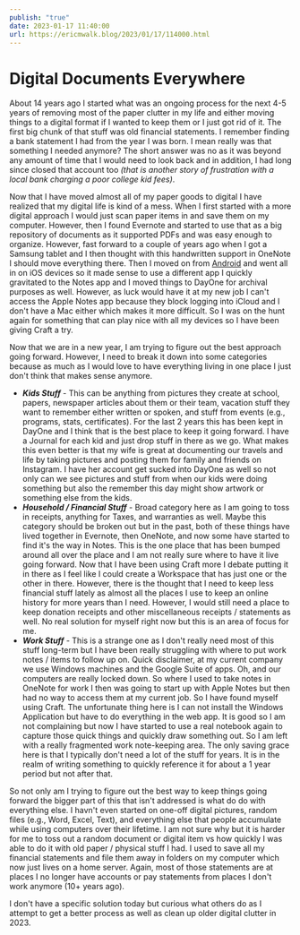 ```yaml
---
publish: "true"
date: 2023-01-17 11:40:00
url: https://ericmwalk.blog/2023/01/17/114000.html
---
```


# Digital Documents Everywhere
About 14 years ago I started what was an ongoing process for the next 4-5 years of removing most of the paper clutter in my life and either moving things to a digital format if I wanted to keep them or I just got rid of it. The first big chunk of that stuff was old financial statements. I remember finding a bank statement I had from the year I was born. I mean really was that something I needed anymore? The short answer was no as it was beyond any amount of time that I would need to look back and in addition, I had long since closed that account too *(that is another story of frustration with a local bank charging a poor college kid fees)*.

Now that I have moved almost all of my paper goods to digital I have realized that my digital life is kind of a mess. When I first started with a more digital approach I would just scan paper items in and save them on my computer. However, then I found Evernote and started to use that as a big repository of documents as it supported PDFs and was easy enough to organize.  However, fast forward to a couple of years ago when I got a Samsung tablet and I then thought with this handwritten support in OneNote I should move everything there. Then I moved on from [Android](https://ericmwalk.blog/2021/08/20/new-devices.html) and went all in on iOS devices so it made sense to use a different app I quickly gravitated to the Notes app and I moved things to DayOne for archival purposes as well. However, as luck would have it at my new job I can't access the Apple Notes app because they block logging into iCloud and I don't have a Mac either which makes it more difficult. So I was on the hunt again for something that can play nice with all my devices so I have been giving Craft a try.

Now that we are in a new year, I am trying to figure out the best approach going forward. However, I need to break it down into some categories because as much as I would love to have everything living in one place I just don't think that makes sense anymore.

- ***Kids Stuff*** - This can be anything from pictures they create at school, papers, newspaper articles about them or their team, vacation stuff they want to remember either written or spoken, and stuff from events (e.g., programs, stats, certificates).  For the last 2 years this has been kept in DayOne and I think that is the best place to keep it going forward. I have a Journal for each kid and just drop stuff in there as we go. What makes this even better is that my wife is great at documenting our travels and life by taking pictures and posting them for family and friends on Instagram. I have her account get sucked into DayOne as well so not only can we see pictures and stuff from when our kids were doing something but also the remember this day might show artwork or something else from the kids.
- ***Household / Financial Stuff*** - Broad category here as I am going to toss in receipts, anything for Taxes,  and warranties as well. Maybe this category should be broken out but in the past, both of these things have lived together in Evernote, then OneNote, and now some have started to find it's the way in Notes. This is the one place that has been bumped around all over the place and I am not really sure where to have it live going forward. Now that I have been using Craft more I debate putting it in there as I feel like I could create a Workspace that has just one or the other in there. However, there is the thought that I need to keep less financial stuff lately as almost all the places I use to keep an online history for more years than I need. However, I would still need a place to keep donation receipts and other miscellaneous receipts / statements as well. No real solution for myself right now but this is an area of focus for me.
- ***Work Stuff*** - This is a strange one as I don't really need most of this stuff long-term but I have been really struggling with where to put work notes / items to follow up on. Quick disclaimer, at my current company we use Windows machines and the Google Suite of apps. Oh, and our computers are really locked down. So where I used to take notes in OneNote for work I then was going to start up with Apple Notes but then had no way to access them at my current job. So I have found myself using Craft. The unfortunate thing here is I can not install the Windows Application but have to do everything in the web app. It is good so I am not complaining but now I have started to use a real notebook again to capture those quick things and quickly draw something out. So I am left with a really fragmented work note-keeping area. The only saving grace here is that I typically don't need a lot of the stuff for years. It is in the realm of writing something to quickly reference it for about a 1 year period but not after that.

So not only am I trying to figure out the best way to keep things going forward the bigger part of this that isn't addressed is what do do with everything else. I havn't even started on one-off digital pictures, random files (e.g., Word, Excel, Text), and everything else that people accumulate while using computers over their lifetime. I am not sure why but it is harder for me to toss out a random document or digital item vs how quickly I was able to do it with old paper / physical stuff I had. I used to save all my financial statements and file them away in folders on my computer which now just lives on a home server. Again, most of those statements are at places I no longer have accounts or pay statements from places I don't work anymore (10+ years ago).

I don't have a specific solution today but curious what others do as I attempt to get a better process as well as clean up older digital clutter in 2023.
